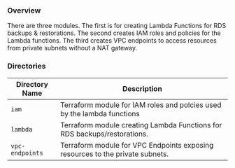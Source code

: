 ### Overview

There are three modules.  The first is for creating Lambda Functions for RDS backups & restorations.  The second creates 
IAM roles and policies for the Lambda functions.  The third creates VPC endpoints to access resources from private 
subnets without a NAT gateway.

### Directories

| Directory Name    | Description                                                                   |
|-------------------|-------------------------------------------------------------------------------|
| `iam`             | Terraform module for IAM roles and polcies used by the lambda functions       |
| `lambda`          | Terraform module creating Lambda Functions for RDS backups/restorations.      |
| `vpc-endpoints`   | Terraform module for VPC Endpoints exposing resources to the private subnets. |